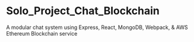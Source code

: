 # Solo_Project_Chat_Blockchain
A modular chat system using Express, React, MongoDB, Webpack, &amp; AWS Ethereum Blockchain service
